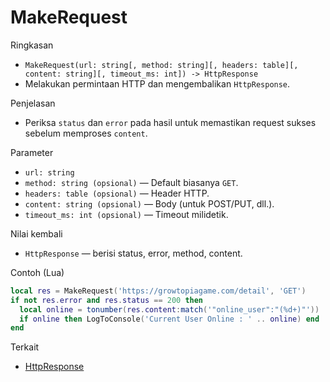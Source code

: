 # MakeRequest

Ringkasan
- `MakeRequest(url: string[, method: string][, headers: table][, content: string][, timeout_ms: int]) -> HttpResponse`
- Melakukan permintaan HTTP dan mengembalikan `HttpResponse`.

Penjelasan
- Periksa `status` dan `error` pada hasil untuk memastikan request sukses sebelum memproses `content`.

Parameter
- `url: string`
- `method: string (opsional)` — Default biasanya `GET`.
- `headers: table (opsional)` — Header HTTP.
- `content: string (opsional)` — Body (untuk POST/PUT, dll.).
- `timeout_ms: int (opsional)` — Timeout milidetik.

Nilai kembali
- `HttpResponse` — berisi status, error, method, content.

Contoh (Lua)
```lua
local res = MakeRequest('https://growtopiagame.com/detail', 'GET')
if not res.error and res.status == 200 then
  local online = tonumber(res.content:match('"online_user":"(%d+)"'))
  if online then LogToConsole('Current User Online : ' .. online) end
end
```

Terkait
- [HttpResponse](../structures/HttpResponse.md)
